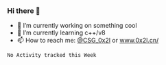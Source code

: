 ### Hi there 👋
- 🔭 I’m currently working on something cool
- 🌱 I’m currently learning c++/v8
- 📫 How to reach me: [@CSG_0x2l](https://twitter.com/CSG_0x2l) or <a rel="me" href="https://www.0x2l.cn/">www.0x2l.cn/</a>

<!--START_SECTION:waka-->
```text
No Activity tracked this Week
```
<!--END_SECTION:waka-->
